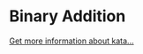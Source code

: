 Binary Addition
=
[Get more information about kata...](https://www.codewars.com//kata/551f37452ff852b7bd000139)